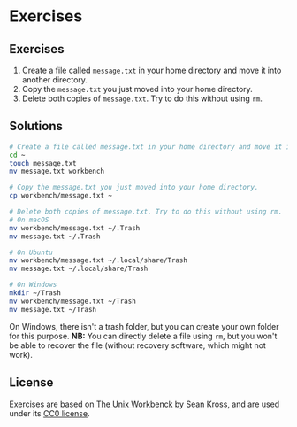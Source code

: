 # Exercises

## Exercises
1. Create a file called `message.txt` in your home directory and move it into another directory.
2. Copy the `message.txt` you just moved into your home directory.
3. Delete both copies of `message.txt`. Try to do this without using `rm`.

## Solutions
```bash
# Create a file called message.txt in your home directory and move it into another directory.
cd ~
touch message.txt
mv message.txt workbench

# Copy the message.txt you just moved into your home directory.
cp workbench/message.txt ~

# Delete both copies of message.txt. Try to do this without using rm.
# On macOS
mv workbench/message.txt ~/.Trash
mv message.txt ~/.Trash

# On Ubuntu
mv workbench/message.txt ~/.local/share/Trash
mv message.txt ~/.local/share/Trash

# On Windows
mkdir ~/Trash
mv workbench/message.txt ~/Trash
mv message.txt ~/Trash
```

On Windows, there isn't a trash folder, but you can create your own folder for this purpose. **NB:** You can directly delete a file using `rm`, but you won't be able to recover the file (without recovery software, which might not work).

## License
Exercises are based on [The Unix Workbenck](https://seankross.com/the-unix-workbench/) by Sean Kross, and are used under its [CC0 license](https://creativecommons.org/publicdomain/zero/1.0/).